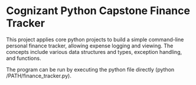 # Cognizant Python Capstone Finance Tracker

This project applies core python projects to build a simple command-line personal finance tracker, allowing expense logging and viewing. The concepts include various data structures and types, exception handling, and functions.

The program can be run by executing the python file directly (python /PATH/finance_tracker.py).
